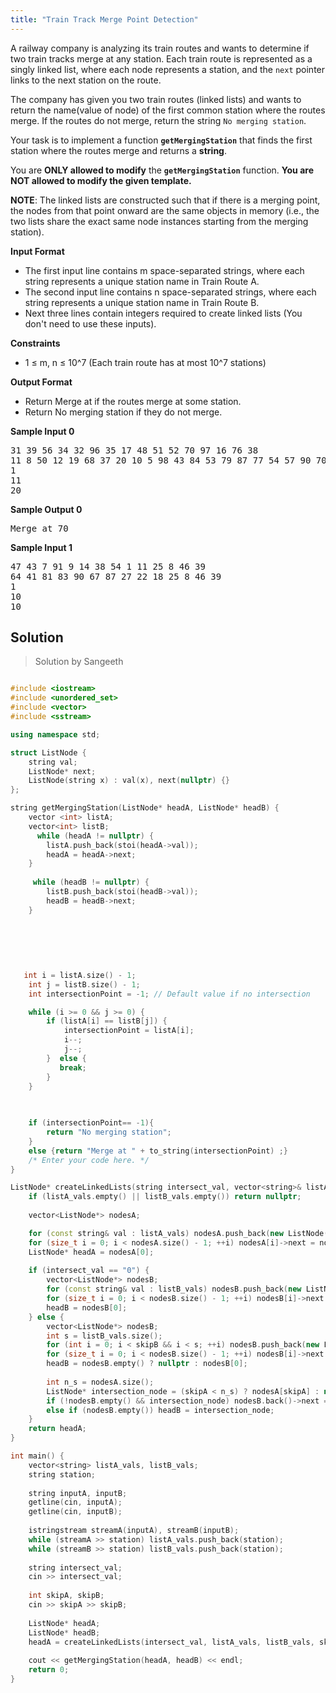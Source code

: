 ```yaml
---
title: "Train Track Merge Point Detection"
---
```



<div class="content-text challenge-text mlB">
<div class="challenge_problem_statement"><div class="msB challenge_problem_statement_body"><div class="hackdown-content"><style id="MathJax_SVG_styles">.MathJax_SVG_Display {text-align: center; margin: 1em 0em; position: relative; display: block!important; text-indent: 0; max-width: none; max-height: none; min-width: 0; min-height: 0; width: 100%}
.MathJax_SVG .MJX-monospace {font-family: monospace}
.MathJax_SVG .MJX-sans-serif {font-family: sans-serif}
.MathJax_SVG {display: inline; font-style: normal; font-weight: normal; line-height: normal; font-size: 100%; font-size-adjust: none; text-indent: 0; text-align: left; text-transform: none; letter-spacing: normal; word-spacing: normal; word-wrap: normal; white-space: nowrap; float: none; direction: ltr; max-width: none; max-height: none; min-width: 0; min-height: 0; border: 0; padding: 0; margin: 0}
.MathJax_SVG * {transition: none; -webkit-transition: none; -moz-transition: none; -ms-transition: none; -o-transition: none}
.mjx-svg-href {fill: blue; stroke: blue}
.MathJax_SVG_LineBox {display: table!important}
.MathJax_SVG_LineBox span {display: table-cell!important; width: 10000em!important; min-width: 0; max-width: none; padding: 0; border: 0; margin: 0}
</style><svg style="display: none;"><defs id="MathJax_SVG_glyphs"></defs></svg><p>A railway company is analyzing its train routes and wants to determine if two train tracks merge at any station. Each train route is represented as a singly linked list, where each node represents a station, and the <code>next</code> pointer links to the next station on the route.</p>

<p>The company has given you two train routes (linked lists) and wants to return the name(value of node) of the first common station where the routes merge. If the routes do not merge, return the string <code>No merging station</code>.</p>

<p>Your task is to implement a function <strong><code>getMergingStation</code></strong> that finds the first station where the routes merge and returns a <strong>string</strong>.</p>

<p>You are <strong>ONLY allowed to modify</strong> the <strong><code>getMergingStation</code></strong> function. <strong>You are NOT allowed to modify the given template.</strong></p>

<p><strong>NOTE</strong>: The linked lists are constructed such that if there is a merging point, the nodes from that point onward are the same objects in memory (i.e., the two lists share the exact same node instances starting from the merging station).</p></div></div></div><div class="challenge_input_format"><div class="msB challenge_input_format_title"><p><strong>Input Format</strong></p></div><div class="msB challenge_input_format_body"><div class="hackdown-content"><style id="MathJax_SVG_styles">.MathJax_SVG_Display {text-align: center; margin: 1em 0em; position: relative; display: block!important; text-indent: 0; max-width: none; max-height: none; min-width: 0; min-height: 0; width: 100%}
.MathJax_SVG .MJX-monospace {font-family: monospace}
.MathJax_SVG .MJX-sans-serif {font-family: sans-serif}
.MathJax_SVG {display: inline; font-style: normal; font-weight: normal; line-height: normal; font-size: 100%; font-size-adjust: none; text-indent: 0; text-align: left; text-transform: none; letter-spacing: normal; word-spacing: normal; word-wrap: normal; white-space: nowrap; float: none; direction: ltr; max-width: none; max-height: none; min-width: 0; min-height: 0; border: 0; padding: 0; margin: 0}
.MathJax_SVG * {transition: none; -webkit-transition: none; -moz-transition: none; -ms-transition: none; -o-transition: none}
.mjx-svg-href {fill: blue; stroke: blue}
.MathJax_SVG_LineBox {display: table!important}
.MathJax_SVG_LineBox span {display: table-cell!important; width: 10000em!important; min-width: 0; max-width: none; padding: 0; border: 0; margin: 0}
</style><svg style="display: none;"><defs id="MathJax_SVG_glyphs"></defs></svg><ul>
<li>The first input line contains m space-separated strings, where each string represents a unique station name in Train Route A.</li>
<li>The second input line contains n space-separated strings, where each string represents a unique station name in Train Route B.</li>
<li>Next three lines contain integers required to create linked lists (You don't need to use these inputs).</li>
</ul></div></div></div><div class="challenge_constraints"><div class="msB challenge_constraints_title"><p><strong>Constraints</strong></p></div><div class="msB challenge_constraints_body"><div class="hackdown-content"><style id="MathJax_SVG_styles">.MathJax_SVG_Display {text-align: center; margin: 1em 0em; position: relative; display: block!important; text-indent: 0; max-width: none; max-height: none; min-width: 0; min-height: 0; width: 100%}
.MathJax_SVG .MJX-monospace {font-family: monospace}
.MathJax_SVG .MJX-sans-serif {font-family: sans-serif}
.MathJax_SVG {display: inline; font-style: normal; font-weight: normal; line-height: normal; font-size: 100%; font-size-adjust: none; text-indent: 0; text-align: left; text-transform: none; letter-spacing: normal; word-spacing: normal; word-wrap: normal; white-space: nowrap; float: none; direction: ltr; max-width: none; max-height: none; min-width: 0; min-height: 0; border: 0; padding: 0; margin: 0}
.MathJax_SVG * {transition: none; -webkit-transition: none; -moz-transition: none; -ms-transition: none; -o-transition: none}
.mjx-svg-href {fill: blue; stroke: blue}
.MathJax_SVG_LineBox {display: table!important}
.MathJax_SVG_LineBox span {display: table-cell!important; width: 10000em!important; min-width: 0; max-width: none; padding: 0; border: 0; margin: 0}
</style><svg style="display: none;"><defs id="MathJax_SVG_glyphs"></defs></svg><ul>
<li>1 ≤ m, n ≤ 10^7 (Each train route has at most 10^7 stations)</li>
</ul></div></div></div><div class="challenge_output_format"><div class="msB challenge_output_format_title"><p><strong>Output Format</strong></p></div><div class="msB challenge_output_format_body"><div class="hackdown-content"><style id="MathJax_SVG_styles">.MathJax_SVG_Display {text-align: center; margin: 1em 0em; position: relative; display: block!important; text-indent: 0; max-width: none; max-height: none; min-width: 0; min-height: 0; width: 100%}
.MathJax_SVG .MJX-monospace {font-family: monospace}
.MathJax_SVG .MJX-sans-serif {font-family: sans-serif}
.MathJax_SVG {display: inline; font-style: normal; font-weight: normal; line-height: normal; font-size: 100%; font-size-adjust: none; text-indent: 0; text-align: left; text-transform: none; letter-spacing: normal; word-spacing: normal; word-wrap: normal; white-space: nowrap; float: none; direction: ltr; max-width: none; max-height: none; min-width: 0; min-height: 0; border: 0; padding: 0; margin: 0}
.MathJax_SVG * {transition: none; -webkit-transition: none; -moz-transition: none; -ms-transition: none; -o-transition: none}
.mjx-svg-href {fill: blue; stroke: blue}
.MathJax_SVG_LineBox {display: table!important}
.MathJax_SVG_LineBox span {display: table-cell!important; width: 10000em!important; min-width: 0; max-width: none; padding: 0; border: 0; margin: 0}
</style><svg style="display: none;"><defs id="MathJax_SVG_glyphs"></defs></svg><ul>
<li>Return Merge at  if the routes merge at some station.</li>
<li>Return No merging station if they do not merge.</li>
</ul></div></div></div><div class="challenge_sample_input"><div class="msB challenge_sample_input_title"><p><strong>Sample Input 0</strong></p></div><div class="msB challenge_sample_input_body"><div class="hackdown-content"><style id="MathJax_SVG_styles">.MathJax_SVG_Display {text-align: center; margin: 1em 0em; position: relative; display: block!important; text-indent: 0; max-width: none; max-height: none; min-width: 0; min-height: 0; width: 100%}
.MathJax_SVG .MJX-monospace {font-family: monospace}
.MathJax_SVG .MJX-sans-serif {font-family: sans-serif}
.MathJax_SVG {display: inline; font-style: normal; font-weight: normal; line-height: normal; font-size: 100%; font-size-adjust: none; text-indent: 0; text-align: left; text-transform: none; letter-spacing: normal; word-spacing: normal; word-wrap: normal; white-space: nowrap; float: none; direction: ltr; max-width: none; max-height: none; min-width: 0; min-height: 0; border: 0; padding: 0; margin: 0}
.MathJax_SVG * {transition: none; -webkit-transition: none; -moz-transition: none; -ms-transition: none; -o-transition: none}
.mjx-svg-href {fill: blue; stroke: blue}
.MathJax_SVG_LineBox {display: table!important}
.MathJax_SVG_LineBox span {display: table-cell!important; width: 10000em!important; min-width: 0; max-width: none; padding: 0; border: 0; margin: 0}
</style><svg style="display: none;"><defs id="MathJax_SVG_glyphs"></defs></svg><div class="highlight"><pre><span></span><span class="err">31 39 56 34 32 96 35 17 48 51 52 70 97 16 76 38</span>
<span class="err">11 8 50 12 19 68 37 20 10 5 98 43 84 53 79 87 77 54 57 90 70 97 16 76 38</span>
<span class="err">1</span>
<span class="err">11</span>
<span class="err">20</span>
</pre></div>
</div></div></div><div class="challenge_sample_output"><div class="msB challenge_sample_output_title"><p><strong>Sample Output 0</strong></p></div><div class="msB challenge_sample_output_body"><div class="hackdown-content"><style id="MathJax_SVG_styles">.MathJax_SVG_Display {text-align: center; margin: 1em 0em; position: relative; display: block!important; text-indent: 0; max-width: none; max-height: none; min-width: 0; min-height: 0; width: 100%}
.MathJax_SVG .MJX-monospace {font-family: monospace}
.MathJax_SVG .MJX-sans-serif {font-family: sans-serif}
.MathJax_SVG {display: inline; font-style: normal; font-weight: normal; line-height: normal; font-size: 100%; font-size-adjust: none; text-indent: 0; text-align: left; text-transform: none; letter-spacing: normal; word-spacing: normal; word-wrap: normal; white-space: nowrap; float: none; direction: ltr; max-width: none; max-height: none; min-width: 0; min-height: 0; border: 0; padding: 0; margin: 0}
.MathJax_SVG * {transition: none; -webkit-transition: none; -moz-transition: none; -ms-transition: none; -o-transition: none}
.mjx-svg-href {fill: blue; stroke: blue}
.MathJax_SVG_LineBox {display: table!important}
.MathJax_SVG_LineBox span {display: table-cell!important; width: 10000em!important; min-width: 0; max-width: none; padding: 0; border: 0; margin: 0}
</style><svg style="display: none;"><defs id="MathJax_SVG_glyphs"></defs></svg><div class="highlight"><pre><span></span><span class="err">Merge at 70</span>
</pre></div>
</div></div></div><div class="challenge_sample_input"><div class="msB challenge_sample_input_title"><p><strong>Sample Input 1</strong></p></div><div class="msB challenge_sample_input_body"><div class="hackdown-content"><style id="MathJax_SVG_styles">.MathJax_SVG_Display {text-align: center; margin: 1em 0em; position: relative; display: block!important; text-indent: 0; max-width: none; max-height: none; min-width: 0; min-height: 0; width: 100%}
.MathJax_SVG .MJX-monospace {font-family: monospace}
.MathJax_SVG .MJX-sans-serif {font-family: sans-serif}
.MathJax_SVG {display: inline; font-style: normal; font-weight: normal; line-height: normal; font-size: 100%; font-size-adjust: none; text-indent: 0; text-align: left; text-transform: none; letter-spacing: normal; word-spacing: normal; word-wrap: normal; white-space: nowrap; float: none; direction: ltr; max-width: none; max-height: none; min-width: 0; min-height: 0; border: 0; padding: 0; margin: 0}
.MathJax_SVG * {transition: none; -webkit-transition: none; -moz-transition: none; -ms-transition: none; -o-transition: none}
.mjx-svg-href {fill: blue; stroke: blue}
.MathJax_SVG_LineBox {display: table!important}
.MathJax_SVG_LineBox span {display: table-cell!important; width: 10000em!important; min-width: 0; max-width: none; padding: 0; border: 0; margin: 0}
</style><svg style="display: none;"><defs id="MathJax_SVG_glyphs"></defs></svg><div class="highlight"><pre><span></span><span class="err">47 43 7 91 9 14 38 54 1 11 25 8 46 39</span>
<span class="err">64 41 81 83 90 67 87 27 22 18 25 8 46 39</span>
<span class="err">1</span>
<span class="err">10</span>
<span class="err">10</span>
</pre></div>
</div></div></div>










## Solution
> Solution by Sangeeth

```cpp

#include <iostream>
#include <unordered_set>
#include <vector>
#include <sstream>

using namespace std;

struct ListNode {
    string val;
    ListNode* next;
    ListNode(string x) : val(x), next(nullptr) {}
};

string getMergingStation(ListNode* headA, ListNode* headB) {
    vector <int> listA;
    vector<int> listB;
      while (headA != nullptr) {
        listA.push_back(stoi(headA->val));
        headA = headA->next;
    }
    
     while (headB != nullptr) {
        listB.push_back(stoi(headB->val));
        headB = headB->next;
    }
    
    
 
    
    
    
   int i = listA.size() - 1;
    int j = listB.size() - 1;
    int intersectionPoint = -1; // Default value if no intersection

    while (i >= 0 && j >= 0) {
        if (listA[i] == listB[j]) {
            intersectionPoint = listA[i];
            i--;
            j--;
        }  else {
           break;
        }
    }
    

   
    if (intersectionPoint== -1){
        return "No merging station";
    }
    else {return "Merge at " + to_string(intersectionPoint) ;}
    /* Enter your code here. */
}

ListNode* createLinkedLists(string intersect_val, vector<string>& listA_vals, vector<string>& listB_vals, int skipA, int skipB, ListNode*& headB) {
    if (listA_vals.empty() || listB_vals.empty()) return nullptr;
    
    vector<ListNode*> nodesA;

    for (const string& val : listA_vals) nodesA.push_back(new ListNode(val));
    for (size_t i = 0; i < nodesA.size() - 1; ++i) nodesA[i]->next = nodesA[i + 1];
    ListNode* headA = nodesA[0];
    
    if (intersect_val == "0") {
        vector<ListNode*> nodesB;
        for (const string& val : listB_vals) nodesB.push_back(new ListNode(val));
        for (size_t i = 0; i < nodesB.size() - 1; ++i) nodesB[i]->next = nodesB[i + 1];
        headB = nodesB[0];
    } else {
        vector<ListNode*> nodesB;
        int s = listB_vals.size();
        for (int i = 0; i < skipB && i < s; ++i) nodesB.push_back(new ListNode(listB_vals[i]));
        for (size_t i = 0; i < nodesB.size() - 1; ++i) nodesB[i]->next = nodesB[i + 1];
        headB = nodesB.empty() ? nullptr : nodesB[0];
        
        int n_s = nodesA.size();
        ListNode* intersection_node = (skipA < n_s) ? nodesA[skipA] : nullptr;
        if (!nodesB.empty() && intersection_node) nodesB.back()->next = intersection_node;
        else if (nodesB.empty()) headB = intersection_node;
    }
    return headA;
}

int main() {
    vector<string> listA_vals, listB_vals;
    string station;
    
    string inputA, inputB;
    getline(cin, inputA);
    getline(cin, inputB);
    
    istringstream streamA(inputA), streamB(inputB);
    while (streamA >> station) listA_vals.push_back(station);
    while (streamB >> station) listB_vals.push_back(station);
    
    string intersect_val;
    cin >> intersect_val;
    
    int skipA, skipB;
    cin >> skipA >> skipB;
    
    ListNode* headA;
    ListNode* headB;
    headA = createLinkedLists(intersect_val, listA_vals, listB_vals, skipA, skipB, headB);
    
    cout << getMergingStation(headA, headB) << endl;
    return 0;
}